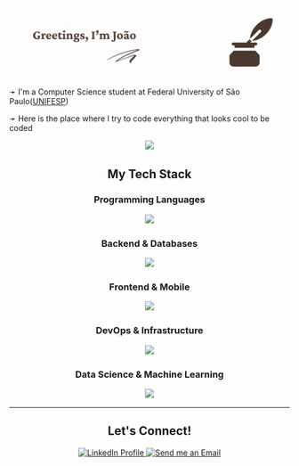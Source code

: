 <img src="./header.gif" />

➛ I'm a Computer Science student at Federal University of São Paulo(<a href="https://portal.unifesp.br/" target="_blank" >UNIFESP</a>)

➛ Here is the place where I try to code everything that looks cool to be coded

<p align="center">
  <a href="https://github.com/anuraghazra/github-readme-stats">
    <img src="https://github-readme-stats.vercel.app/api?username=joao-zip&show_icons=true&theme=transparent" />
  </a>
</p>

<h2 align="center">My Tech Stack</h2>

<div align="center">
  
### Programming Languages
  
<p>
  <a href="https://skillicons.dev">
    <img src="https://skillicons.dev/icons?i=cpp,cs,ts,py" />
  </a>
</p>

### Backend & Databases
  
<p>
  <a href="https://skillicons.dev">
    <img src="https://skillicons.dev/icons?i=nestjs,dotnet,fastapi,qt,postgresql" />
  </a>
</p>
  
### Frontend & Mobile
  
<p>
  <a href="https://skillicons.dev">
    <img src="https://skillicons.dev/icons?i=astro,vue,rabbitmq" />
  </a>
</p>

### DevOps & Infrastructure
  
<p>
  <a href="https://skillicons.dev">
    <img src="https://skillicons.dev/icons?i=docker,azure,arch" />
  </a>
</p>

### Data Science & Machine Learning

<p>
  <a href="https://skillicons.dev">
    <img src="https://skillicons.dev/icons?i=pytorch,sklearn" /> 
  </a>
</p>

</div>

---

<h2 align="center">Let's Connect!</h2>

<div align="center">
  <a href="https://linkedin.com/in/joao-pedro-m-o/" target="_blank">
    <img src="https://img.shields.io/badge/-LinkedIn-%230077B5?style=for-the-badge&logo=linkedin&logoColor=white" alt="LinkedIn Profile">
  </a>
  <a href="mailto:oliveira.joao@unifesp.br" target="_blank">
    <img src="https://img.shields.io/badge/-Gmail-%23333?style=for-the-badge&logo=gmail&logoColor=white" alt="Send me an Email">
  </a>
</div>
